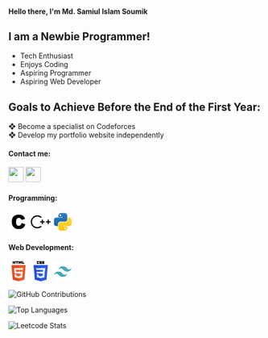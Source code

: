 #### Hello there, I'm Md. Samiul Islam Soumik

## I am a Newbie Programmer!

- Tech Enthusiast
- Enjoys Coding
- Aspiring Programmer
- Aspiring Web Developer



## Goals to Achieve Before the End of the First Year:
❖ Become a specialist on Codeforces      
❖ Develop my portfolio website independently



#### Contact me:
<a href="https://www.facebook.com/soumik.shu"><img src="https://www.vectorlogo.zone/logos/facebook/facebook-icon.svg" width="30" height="30"/></a>
<a href="https://www.linkedin.com/in/md-samiul-islam-soumik-29b3582bb"><img src="https://www.vectorlogo.zone/logos/linkedin/linkedin-icon.svg" width="30" height="30"/></a>

#### Programming:
<img src="assets/c.svg" width="40" height="40"/></a>
<img src="assets/cplusplus.svg" width="40" height="40"/></a>
<img src="assets/python.svg" width="40" height="40"/></a>
<!-- <img src="https://raw.githubusercontent.com/github/explore/80688e429a7d4ef2fca1e82350fe8e3517d3494d/topics/visual-studio-code/visual-studio-code.png" width="30" height="30"/></a> -->


#### Web Development:
<img src="assets/html-5.svg" width="40" height="40"/></a>
<img src="assets/css-3.svg" width="40" height="40"/></a>
<img src="assets/tailwind.svg" width="40" height="40"/></a>


<!-- #### Works
- Assignment 01
- Assignment 02 -->


![GitHub Contributions](https://github-readme-stats.vercel.app/api?username=soumik-prime&show_icons=true&hide_title=true&hide_border=true&theme=radical)



![Top Languages](https://github-readme-stats.vercel.app/api/top-langs/?username=soumik-prime&layout=compact&hide_title=true&hide_border=true&theme=radical)



![Leetcode Stats](https://leetcard.jacoblin.cool/soumik_prime?theme=dark&font=Patrick%20Hand%20SC&ext=contest)

